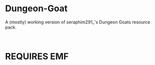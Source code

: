 # Dungeon-Goat
A (mostly) working version of  seraphim291_'s Dungeon Goats resource pack.

&nbsp;&nbsp;<h1>**REQUIRES EMF**<h1>
